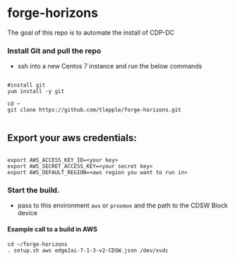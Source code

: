 # forge-horizons

The goal of this repo is to automate the install of CDP-DC

### Install Git and pull the repo


* ssh into a new Centos 7 instance and run the below commands

```

#install git
yum install -y git

cd ~
git clone https://github.com/tlepple/forge-horizons.git


```

## Export your aws credentials:

```

export AWS_ACCESS_KEY_ID=<your key>
export AWS_SECRET_ACCESS_KEY=<your secret key>
export AWS_DEFAULT_REGION=<aws region you want to run in>

```

### Start the build.

* pass to this environment `aws` or `proxmox` and the path to the CDSW Block device

#### Example call to a build in AWS

```
cd ~/forge-horizons
. setup.sh aws edge2ai-7-1-3-v2-CDSW.json /dev/xvdc


```
